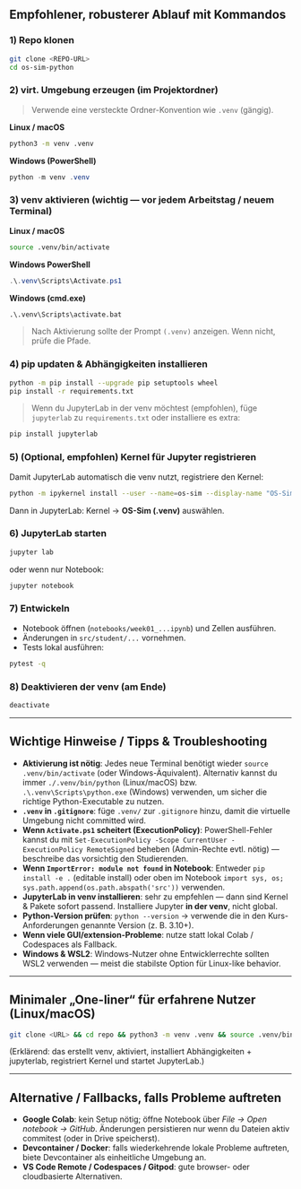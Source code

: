 ## Empfohlener, robusterer Ablauf mit Kommandos

### 1) Repo klonen

```bash
git clone <REPO-URL>
cd os-sim-python
```

### 2) virt. Umgebung erzeugen (im Projektordner)

> Verwende eine versteckte Ordner-Konvention wie `.venv` (gängig).

**Linux / macOS**

```bash
python3 -m venv .venv
```

**Windows (PowerShell)**

```powershell
python -m venv .venv
```

### 3) venv aktivieren (wichtig — vor jedem Arbeitstag / neuem Terminal)

**Linux / macOS**

```bash
source .venv/bin/activate
```

**Windows PowerShell**

```powershell
.\.venv\Scripts\Activate.ps1
```

**Windows (cmd.exe)**

```cmd
.\.venv\Scripts\activate.bat
```

> Nach Aktivierung sollte der Prompt `(.venv)` anzeigen. Wenn nicht, prüfe die Pfade.

### 4) pip updaten & Abhängigkeiten installieren

```bash
python -m pip install --upgrade pip setuptools wheel
pip install -r requirements.txt
```

> Wenn du JupyterLab in der venv möchtest (empfohlen), füge `jupyterlab` zu `requirements.txt` oder installiere es extra:

```bash
pip install jupyterlab
```

### 5) (Optional, empfohlen) Kernel für Jupyter registrieren

Damit JupyterLab automatisch die venv nutzt, registriere den Kernel:

```bash
python -m ipykernel install --user --name=os-sim --display-name "OS-Sim (.venv)"
```

Dann in JupyterLab: Kernel → **OS-Sim (.venv)** auswählen.

### 6) JupyterLab starten

```bash
jupyter lab
```

oder wenn nur Notebook:

```bash
jupyter notebook
```

### 7) Entwickeln

* Notebook öffnen (`notebooks/week01_...ipynb`) und Zellen ausführen.
* Änderungen in `src/student/...` vornehmen.
* Tests lokal ausführen:

```bash
pytest -q
```

### 8) Deaktivieren der venv (am Ende)

```bash
deactivate
```

---

## Wichtige Hinweise / Tipps & Troubleshooting

* **Aktivierung ist nötig**: Jedes neue Terminal benötigt wieder `source .venv/bin/activate` (oder Windows-Äquivalent). Alternativ kannst du immer `./.venv/bin/python` (Linux/macOS) bzw. `.\.venv\Scripts\python.exe` (Windows) verwenden, um sicher die richtige Python-Executable zu nutzen.
* **`.venv` in `.gitignore`**: füge `.venv/` zur `.gitignore` hinzu, damit die virtuelle Umgebung nicht committed wird.
* **Wenn `Activate.ps1` scheitert (ExecutionPolicy)**: PowerShell-Fehler kannst du mit `Set-ExecutionPolicy -Scope CurrentUser -ExecutionPolicy RemoteSigned` beheben (Admin-Rechte evtl. nötig) — beschreibe das vorsichtig den Studierenden.
* **Wenn `ImportError: module not found` in Notebook**: Entweder `pip install -e .` (editable install) oder oben im Notebook `import sys, os; sys.path.append(os.path.abspath('src'))` verwenden.
* **JupyterLab in venv installieren**: sehr zu empfehlen — dann sind Kernel & Pakete sofort passend. Installiere Jupyter **in der venv**, nicht global.
* **Python-Version prüfen**: `python --version` → verwende die in den Kurs-Anforderungen genannte Version (z. B. 3.10+).
* **Wenn viele GUI/extension-Probleme**: nutze statt lokal Colab / Codespaces als Fallback.
* **Windows & WSL2**: Windows-Nutzer ohne Entwicklerrechte sollten WSL2 verwenden — meist die stabilste Option für Linux-like behavior.

---

## Minimaler „One-liner“ für erfahrene Nutzer (Linux/macOS)

```bash
git clone <URL> && cd repo && python3 -m venv .venv && source .venv/bin/activate && pip install -r requirements.txt jupyterlab && python -m ipykernel install --user --name=os-sim --display-name "OS-Sim (.venv)" && jupyter lab
```

(Erklärend: das erstellt venv, aktiviert, installiert Abhängigkeiten + jupyterlab, registriert Kernel und startet JupyterLab.)

---

## Alternative / Fallbacks, falls Probleme auftreten

* **Google Colab**: kein Setup nötig; öffne Notebook über *File → Open notebook → GitHub*. Änderungen persistieren nur wenn du Dateien aktiv commitest (oder in Drive speicherst).
* **Devcontainer / Docker**: falls wiederkehrende lokale Probleme auftreten, biete Devcontainer als einheitliche Umgebung an.
* **VS Code Remote / Codespaces / Gitpod**: gute browser- oder cloudbasierte Alternativen.

